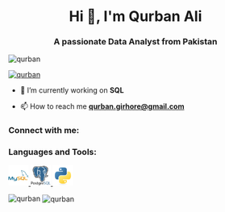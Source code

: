 <h1 align="center">Hi 👋, I'm Qurban Ali</h1>
<h3 align="center">A passionate Data Analyst from Pakistan</h3>

<p align="left"> <img src="https://komarev.com/ghpvc/?username=qurban&label=Profile%20views&color=0e75b6&style=flat" alt="qurban" /> </p>

<p align="left"> <a href="https://github.com/ryo-ma/github-profile-trophy"><img src="https://github-profile-trophy.vercel.app/?username=qurban" alt="qurban" /></a> </p>

- 🔭 I’m currently working on **SQL**

- 📫 How to reach me **qurban.girhore@gmail.com**

<h3 align="left">Connect with me:</h3>
<p align="left">
</p>

<h3 align="left">Languages and Tools:</h3>
<p align="left"> <a href="https://www.mysql.com/" target="_blank" rel="noreferrer"> <img src="https://raw.githubusercontent.com/devicons/devicon/master/icons/mysql/mysql-original-wordmark.svg" alt="mysql" width="40" height="40"/> </a> <a href="https://www.postgresql.org" target="_blank" rel="noreferrer"> <img src="https://raw.githubusercontent.com/devicons/devicon/master/icons/postgresql/postgresql-original-wordmark.svg" alt="postgresql" width="40" height="40"/> </a> <a href="https://www.python.org" target="_blank" rel="noreferrer"> <img src="https://raw.githubusercontent.com/devicons/devicon/master/icons/python/python-original.svg" alt="python" width="40" height="40"/> </a> </p>

<p><img align="left" src="https://github-readme-stats.vercel.app/api/top-langs?username=qurban&show_icons=true&locale=en&layout=compact" alt="qurban" /></p>

<p>&nbsp;<img align="center" src="https://github-readme-stats.vercel.app/api?username=qurban&show_icons=true&locale=en" alt="qurban" /></p>
